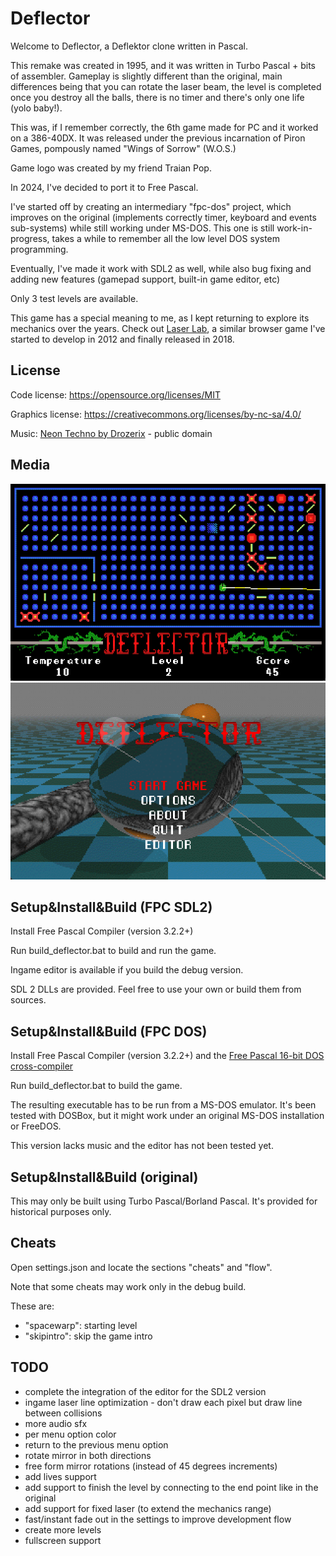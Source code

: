 # Deflector

Welcome to Deflector, a Deflektor clone written in Pascal.

This remake was created in 1995, and it was written in Turbo Pascal + bits of assembler. Gameplay is slightly different than the original, main differences being that you can rotate the laser beam, the level is completed once you destroy all the balls, there is no timer and there's only one life (yolo baby!).

This was, if I remember correctly, the 6th game made for PC and it worked on a 386-40DX. It was released under the previous incarnation of Piron Games, pompously named "Wings of Sorrow" (W.O.S.)

Game logo was created by my friend Traian Pop.

In 2024, I've decided to port it to Free Pascal. 

I've started off by creating an intermediary "fpc-dos" project, which improves on the original (implements correctly timer, keyboard and events sub-systems) while still working under MS-DOS. This one is still work-in-progress, takes a while to remember all the low level DOS system programming.

Eventually, I've made it work with SDL2 as well, while also bug fixing and adding new features (gamepad support, built-in game editor, etc)

Only 3 test levels are available.

This game has a special meaning to me, as I kept returning to explore its mechanics over the years. Check out [Laser Lab](https://www.pirongames.com/laser-lab/), a similar browser game I've started to develop in 2012 and finally released in 2018.

## License

Code license:
https://opensource.org/licenses/MIT

Graphics license:
https://creativecommons.org/licenses/by-nc-sa/4.0/

Music:
[Neon Techno by Drozerix](https://modarchive.org/index.php?request=view_by_moduleid&query=178172) - public domain

## Media

![Deflector Gameplay](.media/deflector_game_play.gif "Deflector Game Play")
![Deflector Main Menu](.media/deflector_main_menu.gif "Deflector Main Menu")


## Setup&Install&Build (FPC SDL2)

Install Free Pascal Compiler (version 3.2.2+)

Run build_deflector.bat to build and run the game. 

Ingame editor is available if you build the debug version.

SDL 2 DLLs are provided. Feel free to use your own or build them from sources.


## Setup&Install&Build (FPC DOS)

Install Free Pascal Compiler (version 3.2.2+) and the [Free Pascal 16-bit DOS cross-compiler](https://www.freepascal.org/down/i8086/msdos-canada.var)

Run build_deflector.bat to build the game.

The resulting executable has to be run from a MS-DOS emulator. It's been tested with DOSBox, but it might work under an original MS-DOS installation or FreeDOS.

This version lacks music and the editor has not been tested yet.


## Setup&Install&Build (original)

This may only be built using Turbo Pascal/Borland Pascal. It's provided for historical purposes only.


## Cheats
Open settings.json and locate the sections "cheats" and "flow".

Note that some cheats may work only in the debug build.

These are:
* "spacewarp": starting level
* "skipintro": skip the game intro


## TODO
* complete the integration of the editor for the SDL2 version
* ingame laser line optimization - don't draw each pixel but draw line between collisions
* more audio sfx
* per menu option color
* return to the previous menu option 
* rotate mirror in both directions 
* free form mirror rotations (instead of 45 degrees increments)
* add lives support 
* add support to finish the level by connecting to the end point like in the original
* add support for fixed laser (to extend the mechanics range)
* fast/instant fade out in the settings to improve development flow
* create more levels
* fullscreen support
